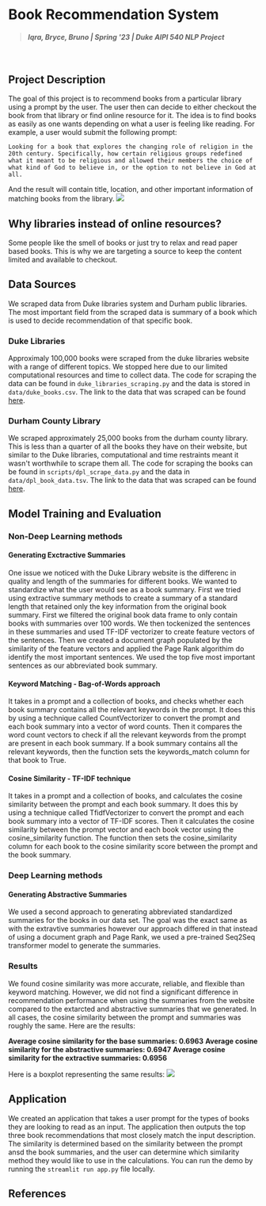 # Book Recommendation System

> #### _Iqra, Bryce, Bruno | Spring '23 | Duke AIPI 540 NLP Project_
&nbsp;

## Project Description

The goal of this project is to recommend books from a particular library using a prompt by the user.
The user then can decide to either checkout the book from that library or find online resource for it. The idea is to find books as easily as one wants depending on what a user is feeling like reading.
For example, a user would submit the following prompt:

`Looking for a book that explores the changing role of religion in the 20th century. Specifically, how certain religious groups redefined what it meant to be religious and allowed their members the choice of what kind of God to believe in, or the option to not believe in God at all.`

And the result will contain title, location, and other important information of matching books from the library.
![](imgs/book-results.png)

## Why libraries instead of online resources?

Some people like the smell of books or just try to relax and read paper based books. This is why we are targeting a source to keep the content limited and available to checkout.

## Data Sources

We scraped data from Duke libraries system and Durham public libraries. The most important field from the scraped data is summary of a book which is used to decide recommendation of that specific book.

### Duke Libraries

Approximaly 100,000 books were scraped from the duke libraries website with a range of different topics. We stopped here due to our limited computational resources and time to collect data. The code for scraping the data can be found in `duke_libraries_scraping.py` and the data is stored in `data/duke_books.csv`. The link to the data that was scraped can be found [here](https://find.library.duke.edu/?f%5Bresource_type_f%5D%5B%5D=Book&utm_campaign=dul&utm_content=search_find_portal_link&utm_medium=referral&utm_source=library.duke.edu).

### Durham County Library

We scraped approximately 25,000 books from the durham county library. This is less than a quarter of all the books they have on their website, but similar to the Duke libraries, computational and time restraints meant it wasn't worthwhile to scrape them all. The code for scraping the books can be found in `scripts/dpl_scrape_data.py` and the data in `data/dpl_book_data.tsv`. The link to the data that was scraped can be found [here](https://durhamcounty.bibliocommons.com/v2/search?custom_edit=false&query=isolanguage%3A%22eng%22%20audience%3A%22adult%22%20formatcode%3A(BK%20)&searchType=bl&suppress=true).

## Model Training and Evaluation

### Non-Deep Learning methods

#### Generating Exctractive Summaries

One issue we noticed with the Duke Library website is the differenc in quality and length of the summaries for different books. We wanted to standardize what the user would see as a book summary. First we tried using extractive summary methods to create a summary of a standard length that retained only the key information from the original book summary. First we filtered the original book data frame to only contain books with summaries over 100 words. We then tockenized the sentences in these summaries and used TF-IDF vectorizer to create feature vectors of the sentences. Then we created a document graph populated by the similarity of the feature vectors and applied the Page Rank algorithim do identify the most important sentences. We used the top five most important sentences as our abbreviated book summary. 

#### Keyword Matching - Bag-of-Words approach

It takes in a prompt and a collection of books, and checks whether each book summary contains all the relevant keywords in the prompt. It does this by using a technique called CountVectorizer to convert the prompt and each book summary into a vector of word counts. Then it compares the word count vectors to check if all the relevant keywords from the prompt are present in each book summary. If a book summary contains all the relevant keywords, then the function sets the keywords_match column for that book to True.

#### Cosine Similarity - TF-IDF technique

It takes in a prompt and a collection of books, and calculates the cosine similarity between the prompt and each book summary. It does this by using a technique called TfidfVectorizer to convert the prompt and each book summary into a vector of TF-IDF scores. Then it calculates the cosine similarity between the prompt vector and each book vector using the cosine_similarity function. The function then sets the cosine_similarity column for each book to the cosine similarity score between the prompt and the book summary.

### Deep Learning methods

#### Generating Abstractive Summaries

We used a second approach to generating abbreviated standardized summaries for the books in our data set. The goal was the exact same as with the extravtive summaries however our approach differed in that instead of using a document graph and Page Rank, we used a pre-trained Seq2Seq transformer model to generate the summaries.

### Results

We found cosine similarity was more accurate, reliable, and flexible than keyword matching. However, we did not find a significant difference in recommendation performance when using the summaries from the website compared to the extarcted and abstractive summaries that we generated. In all cases, the cosine similarity between the prompt and summaries was roughly the same. Here are the results:

**Average cosine similarity for the base summaries: 0.6963**
**Average cosine similarity for the abstractive summaries: 0.6947**
**Average cosine similarity for the extractive summaries: 0.6956**

Here is a boxplot representing the same results:
![](imgs/summary_boxplot.png)

## Application

We created an application that takes a user prompt for the types of books they are looking to read as an input. The application then outputs the top three book recommendations that most closely match the input description. The similarity is determined based on the similarity between the prompt ansd the book summaries, and the user can determine which similarity method they would like to use in the calculations. You can run the demo by running the `streamlit run app.py` file locally.

## References
